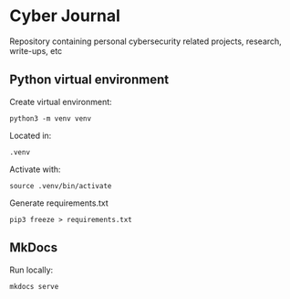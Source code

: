 # Cyber Journal
Repository containing personal cybersecurity related projects, research, write-ups, etc


## Python virtual environment
Create virtual environment:

    python3 -m venv venv


Located in:

    .venv


Activate with:

    source .venv/bin/activate


Generate requirements.txt

    pip3 freeze > requirements.txt


## MkDocs
Run locally:

    mkdocs serve